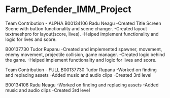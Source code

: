 # Farm_Defender_IMM_Project

Team Contribution - ALPHA
B00134106 Radu Neagu
-Created Title Screen Scene with button functionality and scene changer.
-Created layout textmeshpro for layout(score, lives).
-Helped implement functionality and logic for lives and score.

B00137730 Tudor Rupanu
-Created and implemented spawner, movement, enemy movement, projectile collision, game manager.
-Created logic behind the game.
-Helped implement functionality and logic for lives and score.

Team Contribution - FULL
B00137730 Tudor Rupanu
-Worked on finding and replacing assets
-Added music and audio clips
-Created 3rd level

B00134106 Radu Neagu
-Worked on finding and replacing assets
-Added music and audio clips
-Created 3rd level